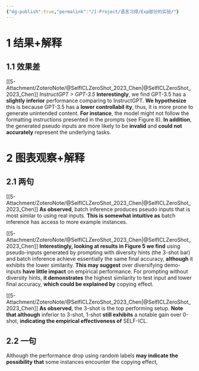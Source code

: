 ```yaml
---
{"dg-publish":true,"permalink":"/1-Project/语言习得/Exp部分的实验/"}
---
```


# 1 结果+解释

## 1.1 效果差
[[5-Attachment/ZoteroNote/@SelfICLZeroShot_2023_Chen\|@SelfICLZeroShot_2023_Chen]]
*InstructGPT > GPT-3.5*
**Interestingly**, we find GPT-3.5 has a **slightly inferior** performance comparing to InstructGPT.
**We hypothesize** this is because GPT-3.5 has a **lower controllabil  ity**, thus, it is more prone to generate unintended content.
**For instance**, the model might not follow the formatting instructions presented in the prompts (see Figure 8).
**In addition**, the generated pseudo inputs are more likely to be **invalid** and **could not accurately** represent the underlying tasks.
# 2 图表观察+解释
## 2.1 两句
[[5-Attachment/ZoteroNote/@SelfICLZeroShot_2023_Chen\|@SelfICLZeroShot_2023_Chen]]
**As observed**, batch inference produces pseudo inputs that is most similar to using real inputs.
**This is somewhat intuitive as** batch inference has access to more example instances.

[[5-Attachment/ZoteroNote/@SelfICLZeroShot_2023_Chen\|@SelfICLZeroShot_2023_Chen]]
**Interestingly, looking at results in Figure 5 we find** using pseudo-inputs generated by prompting with diversity hints (the 3-shot bar) and batch inference achieve essentially the same final accuracy, **although** it exhibits the lower similarity.
**This may suggest** over diversifying demo-inputs **have little impact** on empirical performance. For prompting without diversity hints, **it demonstrates** the highest similarity to test input and lower final accuracy, **which could be explained by** copying effect.

[[5-Attachment/ZoteroNote/@SelfICLZeroShot_2023_Chen\|@SelfICLZeroShot_2023_Chen]]
**As observed**, the 3-shot is the top performing setup.
**Note that although** inferior to 3-shot, 1-shot **still exhibits** a notable gain over 0-shot, **indicating the empirical effectiveness of** SELF-ICL.
## 2.2 一句
Although the performance drop using random labels **may indicate the possibility that** some instances encounter the copying effect,
